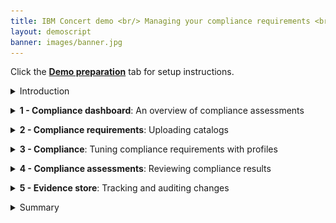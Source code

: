 ```yaml
---
title: IBM Concert demo <br/> Managing your compliance requirements <br/> <small> <i> Live demo for Tech Sales </i> </small>
layout: demoscript
banner: images/banner.jpg
---
```


<span id="top"></span>

Click the [**Demo preparation**](demo-preparation) tab for setup instructions.

<details markdown="1">

<summary>Introduction</summary>

Today, we’ll dive into how IBM Concert supports compliance managers in streamlining application compliance tracking and ensuring alignment with evolving standards. We'll explore how Concert integrates compliance monitoring seamlessly throughout the application lifecycle.

By continuously evaluating applications, Concert offers prioritized recommendations to maintain compliance with regulatory requirements. It also automates the collection of evidence, making it easier to demonstrate compliance during audits.

Let’s begin.

<br/>

</details>

<p/>

<details markdown="1">

<summary><strong>1 - Compliance dashboard</strong>: An overview of compliance assessments</summary>

<br/>

| **1.1** | **Placeholder** |
| :--- | :--- |
| **Narration** |  As the application portfolio has expanded at Focus Financial, so has its complexity. The compliance manager oversees these applications distributed across various environments. These applications operate across multiple servers and cloud platforms, increasing both the resources needed for compliance tracking and the risk of non-compliance. IBM Concert helps the compliance manager manage these challenges more efficiently and maintain adherence to regulatory standards. |
| **Action** &nbsp; 1.1.1 | Show the **Home** page, which you opened during demo preparation. Select the **Compliance** dimension. <br/> <img src="images/1-1-1.png" width="800" /> |
| **Narration** | The compliance manager ensures that all applications meet regulatory requirements. IBM Concert simplifies this process by embedding compliance management into the application lifecycle, streamlining assessments across all applications and speeding up issue tracking. When deviations are found, Concert prioritizes them, enabling the compliance team to resolve issues efficiently. <br/> Upon logging into Concert, the compliance manager gains a comprehensive overview of the organization’s compliance posture. This unified dashboard displays compliance assessments alongside the corresponding application environments. |
| **Action** &nbsp; 1.1.2 | Click **Arena view**. <br/> <img src="images/1-1-2.png" width="800" /> |
| **Action** &nbsp; 1.1.3 | Click the **Latest compliance assessments** switch. <br/> <img src="images/1-1-3.png" width="800" /> |
| **Narration** | The compliance manager views a summary of assessments across all application environments. Lighter green circles indicate environments with lower compliance scores, while darker green circles represent those with higher compliance ratings. |

**[Go to top](#top)**

<br/><br/>

</details>

<p/>

<details markdown="1">

<summary><strong>2 - Compliance requirements</strong>: Uploading catalogs</summary>

<br/>

| **2.1** | **Placeholder** |
| :--- | :--- |
| **Narration** | Focus Financial adopted the NIST SP 800-53 framework as the foundation for their security compliance practices. While this framework is mandatory for U.S. federal agencies and contractors to protect critical data, private organizations like Focus Financial can also implement it. <br/> NIST SP 800-53 provides a comprehensive catalog of security and privacy controls related to information systems. These controls ensure that applications and their environments comply with established policies. For instance, the 'least privilege' control mandates that system access is restricted to the minimum levels necessary for business functions. |
| **Action** &nbsp; 2.1.1 | Click **Dimensions** (1) and select **Compliance** (2). <br/> <img src="images/2-1-1.png" width="800" /> |
| **Action** &nbsp; 2.1.2 | Click the **Catalogs** tab. <br/> <img src="images/2-1-2.png" width="800" /> |
| **Narration** | Concert handles compliance catalogs within the Compliance dimension, with NIST SP 800-53 preloaded into the platform. NIST and other compliance standards utilize the OSCAL (Open Security Controls Assessment Language) format. <br/> Examples of other standards available within IBM Concert are: <br/> **FedRAMP** (Federal Risk and Authorization Management Program) <br/> **PCI-DSS** (Payment Card Industry Data Security Standard) <br/> **SOC 2** (Service Operation Control Type 2) <br/> **CMS ARS** (CMS Acceptable Risk Safeguards) <br/><br/>The compliance manager reviews and manages Concert’s catalog list. NIST security control baselines—low, moderate, and high—correspond to varying levels of security requirements based on the potential impact of a security breach. These baselines are outlined in the NIST standard and categorize the necessary security controls to safeguard information and systems. The compliance manager must select the baseline that aligns with the sensitivity and importance of their systems. For instance, the high baseline is intended for systems where a breach could cause severe or catastrophic harm, while the low baseline applies to systems with minimal adverse impacts.<br/><br/>The compliance manager can also add any compliance catalog standard to Concert that adheres to the OSCAL format. |
| **Action** &nbsp; 2.1.3 | Click **Upload catalog**. <br/> <img src="images/2-1-3.png" width="800" /> <br/><br/> The following **Upload catalog** screen will appear: <br/> <img src="images/2-1-4.png" width="400" /> |
| **Narration** | Since the NIST SP 800-53 catalogs come preloaded into Concert, the compliance manager does not need to import any additional catalogs at this time. |
| **Action** &nbsp; 2.1.4 | Click **Cancel**. <br/> <img src="images/2-1-5.png" width="400" /> |
| **Action** &nbsp; 2.1.5 | Click the first catalog. <br/> <img src="images/2-1-6.png" width="800" /> <br/><br/> The following screen will appear: <br/> <img src="images/2-1-7.png" width="800" /> |
| **Narration** | For each catalog, the compliance manager views the compliance controls. |
| **Action** &nbsp; 2.1.6 | Click to open the first control. <br/> <img src="images/2-1-8.png" width="800" /> |
| **Narration** | Concert provides detailed information for each control, including descriptions of what is required to meet compliance. However, the compliance manager may need additional context to fully understand how these requirements apply to the target environment. |
| **Action** &nbsp; 2.1.7 | Click the **AI** icon. <br/> <img src="images/2-1-9.png" width="800" /> |
| **Action** &nbsp; 2.1.8 | Type '**How does ac-1 impact my kubernetes cluster?**' into the chatbot. <br/> <img src="images/2-1-10.png" width="300" /> |
| **Narration** | Concert features an interactive chatbot that uses generative AI to facilitate in-depth discussions about compliance controls. This tool allows compliance managers to engage in natural language conversations, making it easier to explore specific compliance requirements and how they relate to the target environment. The chatbot is powered by IBM’s Granite language model, which is pre-trained for dynamic interactions on compliance topics.  <br/> IBM Concert also offers specific guidance related to these controls. This includes recommendations for enhancing role-based access controls and implementing strict network policies to limit interactions between services. By combining AI-driven dialogue with practical insights, Concert empowers compliance managers to navigate complex regulatory landscapes more efficiently. |
| **Action** &nbsp; 2.1.9 | Click **X** to close the chatbot window. <br/> <img src="images/2-1-11.png" width="300" /> |
| **Action** &nbsp; 2.1.10 | Click **X** to close the catalog. <br/> <img src="images/2-1-12.png" width="800" /> |

**[Go to top](#top)**

<br/><br/>

</details>

<p/>

<details markdown="1">

<summary><strong>3 - Compliance</strong>: Tuning compliance requirements with profiles</summary>

<br/>

| **3.1** | **Placeholder** |
| :--- | :--- |
| **Narration** | A compliance profile consists of a tailored set of security controls designed to meet the unique security requirements of an organization, taking into account their specific environments and the potential consequences of a security breach. By categorizing control baselines from compliance catalogs into profiles, Focus Corp can address their individual compliance needs more effectively. <br/> These profiles not only help in satisfying regulatory obligations but also enhance the protection of their data and systems against potential threats and vulnerabilities. This customized approach allows organizations to prioritize their compliance efforts based on risk assessments, ensuring a more robust security posture. |
| **Action** &nbsp; 3.1.1 | Select the **Profiles** tab. <br/> <img src="images/3-1-1.png" width="800" /> |
| **Narration** | When a profile is selected, the compliance manager views its controls. |
| **Action** &nbsp; 3.1.2 | Click **Compliance profile**. <br/> <img src="images/3-1-2.png" width="800" /> <br/><br/> The following **Compliance profile** screen will appear: <br/> <img src="images/3-1-3.png" width="800" /> |
| **Action** &nbsp; 3.1.3 | Click **X** to close the **Compliance profile** screen. <br/> <img src="images/3-1-4.png" width="800" /> |
| **Narration** | Compliance controls are specific safeguards or practices implemented by organizations to ensure adherence to legal, regulatory, and internal standards for data protection and security. These controls help mitigate risks and enhance overall security posture. |
| **Action** &nbsp; 3.1.4 | Click **Create profile**. <br/> <img src="images/3-1-5.png" width="800" /> <br/><br/> The following **Create profile** screen will appear: <br/> <img src="images/3-1-6.png" width="800" /> |
| **Action** &nbsp; 3.1.5 | In the **Name** field, enter '**Global Profile**' (1). Select any catalog for the **Select Catalog** field (2). Select some controls in the **Select controls** field (3). <br/> <img src="images/3-1-7.png" width="800" /> |
| **Narration** | The compliance manager creates the profile by selecting the required controls from a catalog. |
| **Action** &nbsp; 3.1.6 | Click **Cancel**. <br/> <img src="images/3-1-8.png" width="800" /> |

**[Go to top](#top)**

<br/><br/>

</details>

<p/>

<details markdown="1">

<summary><strong>4 - Compliance assessments</strong>: Reviewing compliance results</summary>

<br/>

| **4.1** | **Placeholder** |
| :--- | :--- |
| **Narration** | Compliance scans are used by the compliance manager to evaluate whether an organization's information systems align with the security controls specified in compliance profiles. Focus Financial employs an automated compliance scanning tool that complies with NIST 800-53 standards. Popular tools in this space include OpenSCAP, Tenable.io (Nessus), Qualys, Rapid7 InsightVM, and AWS Config Rules.<br/><br/>Once a compliance scan is completed, the tool generates a report outlining the compliance status for each NIST 800-53 control. The compliance manager then uploads these assessment scans in OSCAL format to be managed and reviewed within Concert. |
| **Action** &nbsp; 4.1.1 | Select the **Assessments** tab. <br/> <img src="images/4-1-1.png" width="800" /> |
| **Action** &nbsp; 4.1.2 | Click the first assessment to open it. <br/> <img src="images/4-1-2.png" width="800" /> <br/><br/> The following **NIST scan results** screen will appear: <br/> <img src="images/4-1-3.png" width="800" /> |
| **Narration** | The assessment scan results identify which controls are compliant and which are not. After reviewing the results, the compliance manager updates the non-compliant controls by providing appropriate evidence. |
| **Action** &nbsp; 4.1.3 | For the **Access Enforcement** control, click the **menu** icon and then click **Provide evidence**. <br/> <img src="images/4-1-4.png" width="800" /> <br/><br/> The following **Provide evidence** screen will appear: <br/> <img src="images/4-1-5.png" width="500" /> |
| **Narration** | Concert uses watsonx to assist the compliance manager with documentation by evaluating the evidence statements and indicating whether they are sufficient to satisfy the requirements of the compliance control. |
| **Action** &nbsp; 4.1.4 | In the **Evidence** field, type '**Change request approved for implementing network policies**' (1). Click **Evaluate with watsonx** (2). <br/> <img src="images/4-1-6.png" width="500" /> <br/><br/> The following screen will appear: <br/> <img src="images/4-1-7.png" width="500" /> |
| **Narration** | Concert uses its deep understanding of the NIST control to verify that this evidence would satisfy the compliance requirements. |

**[Go to top](#top)**

<br/><br/>

</details>

<p/>

<details markdown="1">

<summary><strong>5 - Evidence store</strong>: Tracking and auditing changes</summary>

<br/>

| **5.1** | **Audit changes** |
| :--- | :--- |
| **Action** &nbsp; 5.1.1 | Click **Inventory** (1) and select **Evidence store** (2). <br/> <img src="images/5-1-1.png" width="800" /> <br/><br/> The following **Evidence store** screen will appear: <br/> <img src="images/5-1-2.png" width="800" /> |
| **Narration** | As activities occur and data is updated, Concert continuously keeps the ‘Evidence Store’ current. This store functions as a comprehensive change log, tracking key details such as CVE resolution progress, compliance status, and delivered applications.<br/><br/>During software audits, gathering and presenting all necessary information to demonstrate compliance can be extremely time-consuming. With Concert, however, all relevant data is automatically collected and stored in the ‘Evidence Store,’ significantly streamlining the audit process.<br/><br/>For instance, it allows users to easily track completed compliance assessments and view changes over time, enhancing visibility and accountability. |
| **Action** &nbsp; 5.1.2 | Click **Compliance assessment** under the chart. <br/> <img src="images/5-1-3.png" width="800" /> <br/><br/> The following screen will appear: <br/> <img src="images/5-1-4.png" width="800" /> |
| **Action** &nbsp; 5.1.3 | <inline-notification text="There is currently only one compliance assessment loaded into the demo environment. For now, you will need to skip these final actions."></inline-notification> Select the last two assessments (1) and then select **Compare** (2). <br/> <img src="images/5-1-5.png" width="800" /> <br/><br/> The following screen will appear: <br/> <img src="images/5-1-6.png" width="800" /> |
| **Narration** | Concert compares the two selected compliance assessments, highlighting the differences. It compares the total number of controls that passed in each assessment and the results for each specific control. |

**[Go to top](#top)**

<br/><br/>

</details>

<p/>

<details markdown="1">

<summary>Summary</summary>

We've demonstrated how Concert seamlessly integrates compliance monitoring throughout the application lifecycle, ensuring that adherence to standards is maintained as applications evolve. By incorporating compliance considerations during application development, Concert helps prevent costly post-deployment rework, fostering a proactive compliance culture within teams.

**[Go to top](#top)**

<br/><br/>

</details>